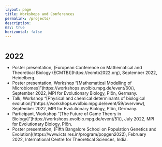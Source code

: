 ```yaml
---
layout: page
title: Workshops and Conferences
permalink: /projects/
description: 
nav: true
horizontal: false
---
```


<b> <font size="5">  
2022
</font>  </b> 

 <ul>
  <li> Poster presentation, [European Conference on Mathematical and Theoretical Biology (ECMTB)](https://ecmtb2022.org), September 2022, Heidelberg.</li>
  <li> Poster presentation, Workshop “[Mathematical Modelling of Microbiomes]”(https://workshops.evolbio.mpg.de/event/60/), September 2022, MPI for Evolutionary Biology,  Plön, Germany.</li>
  <li> Talk, Workshop “[Physical and chemical determinants of biological evolution]”(https://workshops.evolbio.mpg.de/event/59/overview), September 2022, MPI for Evolutionary Biology, Plön, Germany.</li>
  <li> Participant, Workshop “[The Future of Game Theory in Biology]”(https://workshops.evolbio.mpg.de/event/51/), July 2022, MPI for Evolutionary Biology, Plön. </li>
  <li> Poster presentation, [Fifth Bangalore School on Population Genetics and Evolution](https://www.icts.res.in/program/popgen2022), February 2022, International Centre for Theoretical Sciences, India. </li>
</ul> 


